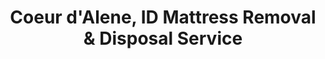---
layout: location.njk
title: Coeur d'Alene, ID Mattress Removal & Disposal Service
description: Professional mattress removal in Coeur d'Alene, Idaho. Next-day pickup  Licensed, insured, and eco-friendly disposal. Serving all lake neighborhoods and resort areas.
permalink: /mattress-removal/idaho/coeur-d-alene/
city: Coeur d'Alene
state: Idaho
stateSlug: idaho
tier: 2
coordinates:
  lat: 47.6777
  lng: -116.7804
pricing:
  startingPrice: 125
  single: 125
  queen: 155
  king: 180
  boxSpring: 30
neighborhoods:
  - name: Downtown Coeur d'Alene
    zipCodes: ["83814"]
  - name: Lake Shore Drive
    zipCodes: ["83814"]
  - name: Northwest Boulevard
    zipCodes: ["83815"]
  - name: Prairie Avenue
    zipCodes: ["83815"]
  - name: Ramsey Road
    zipCodes: ["83815"]
  - name: Neider Avenue
    zipCodes: ["83815"]
  - name: Atlas Road
    zipCodes: ["83815"]
  - name: Canfield Avenue
    zipCodes: ["83814"]
  - name: Appleway Avenue
    zipCodes: ["83814"]
  - name: Kathleen Avenue
    zipCodes: ["83815"]
  - name: Mill River
    zipCodes: ["83814"]
  - name: Forest Cemetery Area
    zipCodes: ["83814"]
  - name: City Park Area
    zipCodes: ["83814"]
  - name: Tubbs Hill
    zipCodes: ["83814"]
  - name: Sanders Beach
    zipCodes: ["83814"]
  - name: Independence Point
    zipCodes: ["83815"]
  - name: Fernan Village
    zipCodes: ["83814"]
  - name: Riverstone
    zipCodes: ["83814"]
  - name: English Point
    zipCodes: ["83814"]
  - name: Wolf Lodge Bay
    zipCodes: ["83814"]
zipCodes:
  - "83814"
  - "83815"
recyclingPartners:
  - "Kootenai County Solid Waste"
  - "North Idaho Mattress Recovery"
  - "Inland Northwest Recycling"
localRegulations: "We work with Kootenai County Solid Waste Management for all mattress disposal requirements in Coeur d'Alene. Our licensed service handles proper collection, transport, and delivery to approved North Idaho facilities. Kootenai County requires licensed haulers for bulk items, and we maintain full compliance with Idaho Department of Environmental Quality regulations while working within Coeur d'Alene's lake community waste management protocols."
nearbyCities:
  - name: Boise
    distance: "350 miles"
    slug: "boise"
    isSuburb: false
reviews:
  count: 31
  featured:
    - author: "Jessica P."
      neighborhood: "Lake Shore Drive"
      rating: 5
      text: "Needed removal from our lakefront vacation rental between guests. Team navigated our steep driveway carefully, worked around boat trailers in the drive, and handled king mattress removal without disturbing neighboring properties. Perfect for resort area logistics."
    - author: "Mike D."
      neighborhood: "Riverstone"
      rating: 5
      text: "Called from our development near the golf course. They scheduled around HOA quiet hours, arrived exactly on time, and removed two queens from upstairs bedrooms efficiently. Great understanding of planned community requirements."
    - author: "Carol W."
      neighborhood: "Downtown Coeur d'Alene"
      rating: 5
      text: "Running a bed & breakfast near the resort, I needed quick turnaround during summer season. Crew worked around guest schedules, completed pickup discreetly, and handled payment smoothly. Excellent service for hospitality businesses."
faqs:
  - question: "How quickly can you schedule mattress pickup in Coeur d'Alene?"
    answer: "We provide next-day service throughout Coeur d'Alene and Kootenai County including downtown lakefront, Riverstone development, and surrounding neighborhoods. Book online or call (720) 263-6094 before 2 PM for next business day pickup. We coordinate timing around resort season and vacation rental schedules when needed."
  - question: "What's included in your Coeur d'Alene mattress removal price?"
    answer: "Our $125 starting price covers one mattress pickup, loading, transport, and eco-friendly disposal. Box springs add $30 each. We handle Kootenai County disposal requirements and coordinate with vacation rentals, HOA communities, or hospitality businesses as needed. Payment due at service completion."
  - question: "Do you service lakefront properties and steep access areas?"
    answer: "Yes, we provide mattress removal throughout Coeur d'Alene including lakefront properties, hillside homes with steep driveways, and resort areas. We understand lake community geography and adapt our approach for seasonal access, boat trailers, and narrow lakefront roads."
  - question: "Can you work around vacation rental and hospitality schedules?"
    answer: "Absolutely. We schedule around guest turnovers, coordinate with property management companies, and understand hospitality industry timing. Our team adapts to resort season demands, quiet hours, and business needs for efficient service."
  - question: "Do you handle seasonal and resort property pickups?"
    answer: "Yes, we serve Coeur d'Alene's seasonal homes, vacation rentals, and resort properties year-round. We coordinate with property managers, work around seasonal closures, and adapt to varying access conditions throughout the lake community."
  - question: "What payment methods do you accept in Coeur d'Alene?"
    answer: "We accept cash, all major credit cards, Venmo, and Zelle. Payment collected at completion of service. We can coordinate with property managers, vacation rental companies, or hospitality businesses for billing arrangements when needed."
  - question: "Are you licensed for waste removal in Kootenai County?"
    answer: "Yes, we maintain full licensing for waste removal in Kootenai County and throughout Idaho. We comply with all Kootenai County and Idaho Department of Environmental Quality regulations for the North Idaho region."
  - question: "What happens to mattresses after pickup in Coeur d'Alene?"
    answer: "Your mattress goes to certified North Idaho recycling facilities where it gets completely dismantled. Metal springs become new steel products, foam gets reprocessed into carpet padding, and fabric becomes insulation materials. We follow Idaho's environmental disposal guidelines for all lake communities."
schema:
  "@type": "LocalBusiness"
  name: "A Bedder World Coeur d'Alene"
  address:
    streetAddress: "Coeur d'Alene, ID"
    addressLocality: "Coeur d'Alene"
    addressRegion: "ID"
    postalCode: "83814"
    addressCountry: "US"
  geo:
    latitude: 47.6777
    longitude: -116.7804
  telephone: "720-263-6094"
  priceRange: "$125-$240"
  serviceArea: "Coeur d'Alene, Idaho"
  aggregateRating:
    ratingValue: "4.9"
    reviewCount: 31
pageContent:
  heroDescription: "A Bedder World provides professional mattress removal throughout Coeur d'Alene and Kootenai County with specialized service for lakefront properties, vacation rentals, and resort communities. From downtown lakefront areas to Riverstone development and hillside neighborhoods, we offer next-day pickup with transparent pricing and environmentally responsible disposal tailored for North Idaho's lake community."
  
  aboutService: "Our Coeur d'Alene mattress removal service is designed for North Idaho's unique lake community needs, from lakefront vacation rentals and seasonal properties to hospitality businesses and planned developments like Riverstone. We coordinate with vacation rental turnovers, work around resort season demands, and adapt to steep lakefront access requirements. Whether you're managing hospitality property downtown, living in a hillside development, or maintaining a seasonal lake home, our experienced team understands Coeur d'Alene's geography and tourism logistics while ensuring every mattress reaches certified recycling facilities through proper disposal protocols."
  
  serviceAreasIntro: "Professional mattress pickup throughout Coeur d'Alene's diverse lake communities, from downtown resort areas and lakefront properties to hillside developments and seasonal neighborhoods. We understand lake community access challenges, hospitality industry timing, and vacation rental logistics."
  
  environmentalImpact: "We transport all Coeur d'Alene mattresses to certified North Idaho recycling facilities where complete material recovery takes place. Every collected mattress gets fully dismantled - metal springs become new steel products, foam transforms into carpet padding, and fabric gets processed into insulation materials. Our responsible disposal process eliminates landfill waste while maintaining compliance with Kootenai County environmental regulations and supporting Idaho's lake region sustainability initiatives."
  
  howItWorksScheduling: "Next-day pickup available throughout Coeur d'Alene with smart scheduling that considers vacation rental turnovers, hospitality business needs, and seasonal property access. We coordinate efficiently around tourism season demands and lake community requirements to ensure reliable service."
  
  howItWorksService: "Our professional team understands Coeur d'Alene's unique mix of lakefront properties, hospitality businesses, and seasonal vacation rentals, adapting our approach for steep driveways, narrow lake access roads, and resort area logistics while maintaining professional standards throughout the pickup process."
  
  howItWorksDisposal: "We transport all Coeur d'Alene mattresses to our certified North Idaho recycling partners for complete material recovery. Our responsible disposal process supports local environmental goals while ensuring full compliance with Kootenai County regulations through our network of approved Idaho facilities."
  
  sidebarStats:
    mattressesRemoved: "367"
---